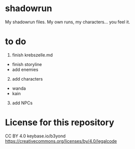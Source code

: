 # shadowrun
My shadowrun files. My own runs, my characters... you feel it.

# to do
1. finish krebszelle.md
  * finish storyline
  * add enemies
2. add characters
  * wanda
  * kain
3. add NPCs

# License for this repository
CC BY 4.0 keybase.io/b3yond
https://creativecommons.org/licenses/by/4.0/legalcode

